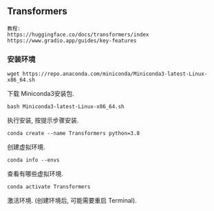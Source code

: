 ## Transformers


```text
教程: 
https://huggingface.co/docs/transformers/index
https://www.gradio.app/guides/key-features

```

### 安装环境


```shell
wget https://repo.anaconda.com/miniconda/Miniconda3-latest-Linux-x86_64.sh
```
下载 Miniconda3安装包. 


```text
bash Miniconda3-latest-Linux-x86_64.sh
```
执行安装, 按提示步骤安装. 


```shell
conda create --name Transformers python=3.8
```
创建虚拟环境. 

```shell
conda info --envs
```
查看有哪些虚拟环境. 

```shell
conda activate Transformers
```
激活环境. (创建环境后, 可能需要重启 Terminal). 

